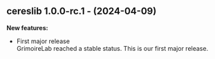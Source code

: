 ## cereslib 1.0.0-rc.1 - (2024-04-09)

**New features:**

 * First major release\
   GrimoireLab reached a stable status. This is our first major release.

